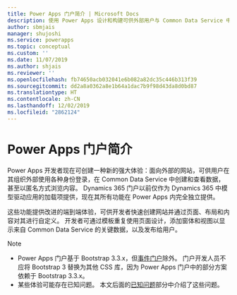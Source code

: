 ```yaml
---
title: Power Apps 门户简介 | Microsoft Docs
description: 使用 Power Apps 设计和构建可供外部用户与 Common Data Service 中存储的数据交互的网站。
author: sbmjais
manager: shujoshi
ms.service: powerapps
ms.topic: conceptual
ms.custom: ''
ms.date: 11/07/2019
ms.author: shjais
ms.reviewer: ''
ms.openlocfilehash: fb74650acb032041e6b082a82dc35c446b313f39
ms.sourcegitcommit: dd2a8a0362a8e1b64a1dac7b9f98d43da8d0bd87
ms.translationtype: HT
ms.contentlocale: zh-CN
ms.lasthandoff: 12/02/2019
ms.locfileid: "2862124"
---
```

# <a name="what-is-power-apps-portals"></a>Power Apps 门户简介

Power Apps 开发者现在可创建一种新的强大体验：面向外部的网站，可供用户在其组织外部使用各种身份登录，在 Common Data Service 中创建和查看数据，甚至以匿名方式浏览内容。 Dynamics 365 门户以前仅作为 Dynamics 365 中模型驱动应用的加载项提供，现在其所有功能在 Power Apps 内完全独立提供。  

这些功能提供改进的端到端体验，可供开发者快速创建网站并通过页面、布局和内容对其进行自定义。 开发者可通过模板重复使用页面设计，添加窗体和视图以显示来自 Common Data Service 的关键数据，以及发布给用户。

> [!NOTE]
> - Power Apps 门户基于 Bootstrap 3.3.x，但[事件门户](https://docs.microsoft.com/dynamics365/marketing/developer/event-management-web-application)除外。 门户开发人员不应将 Bootstrap 3 替换为其他 CSS 库，因为 Power Apps 门户中的部分方案依赖于 Bootstrap 3.3.x。
> - 某些体验可能存在已知问题。 本文后面的[已知问题](known-issues.md)部分中介绍了这些问题。  


 


